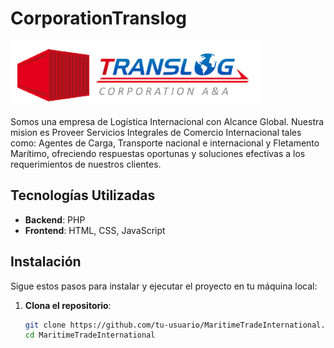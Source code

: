 # CorporationTranslog

![CorporationTranslog](/image/logo.png)

Somos una empresa de Logística Internacional con Alcance Global. Nuestra mision es Proveer Servicios Integrales de Comercio Internacional tales como: Agentes de Carga, Transporte nacional e internacional y Fletamento Marítimo, ofreciendo respuestas oportunas y soluciones efectivas a los requerimientos de nuestros clientes.

## Tecnologías Utilizadas

- **Backend**: PHP
- **Frontend**: HTML, CSS, JavaScript

## Instalación

Sigue estos pasos para instalar y ejecutar el proyecto en tu máquina local:

1. **Clona el repositorio**:
   ```bash
   git clone https://github.com/tu-usuario/MaritimeTradeInternational.git
   cd MaritimeTradeInternational
